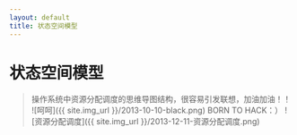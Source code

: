 ```yaml
---
layout: default
title: 状态空间模型
---
```

状态空间模型
=====================================================================
>操作系统中资源分配调度的思维导图结构，很容易引发联想，加油加油！！
>![呵呵]({{ site.img_url }}/2013-10-10-black.png)
                                                             BORN TO HACK：）
![资源分配调度]({{ site.img_url }}/2013-12-11-资源分配调度.png)
